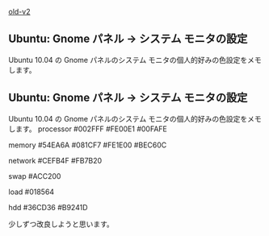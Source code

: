 [old-v2](ig100513-orig.html)

## Ubuntu: Gnome パネル -> システム モニタの設定

Ubuntu 10.04 の Gnome パネルのシステム モニタの個人的好みの色設定をメモします。






## Ubuntu: Gnome パネル -> システム モニタの設定


Ubuntu 10.04 の Gnome パネルのシステム モニタの個人的好みの色設定をメモします。
processor
  #002FFF
    #FE00E1
    #00FAFE
  
  memory
  #54EA6A
    #081CF7
    #FE1E00
    #BEC60C
  
  network
  #CEFB4F
    #FB7B20
  
  swap
  #ACC200
  
  load
  #018564
  
  hdd
  #36CD36
    #B9241D
  


少しずつ改良しようと思います。